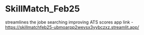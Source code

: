 # SkillMatch_Feb25
streamlines  the jobe searching  improving ATS scores
app link - https://skillmatchfeb25-ubmoarpp2wevsx3yybczxz.streamlit.app/
